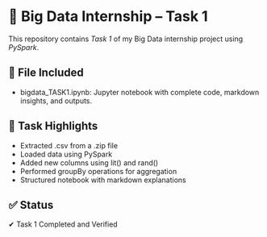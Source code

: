 # 🧠 Big Data Internship – Task 1

This repository contains *Task 1* of my Big Data internship project using *PySpark*.

## 📁 File Included
- bigdata_TASK1.ipynb: Jupyter notebook with complete code, markdown insights, and outputs.

## 🧾 Task Highlights
- Extracted .csv from a .zip file
- Loaded data using PySpark
- Added new columns using lit() and rand()
- Performed groupBy operations for aggregation
- Structured notebook with markdown explanations

## ✅ Status
✔ Task 1 Completed and Verified
